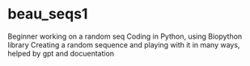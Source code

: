 # beau_seqs1
Beginner working on a random seq 
Coding in Python, using Biopython library
Creating a random sequence and playing with it in many ways, helped by gpt and docuentation
